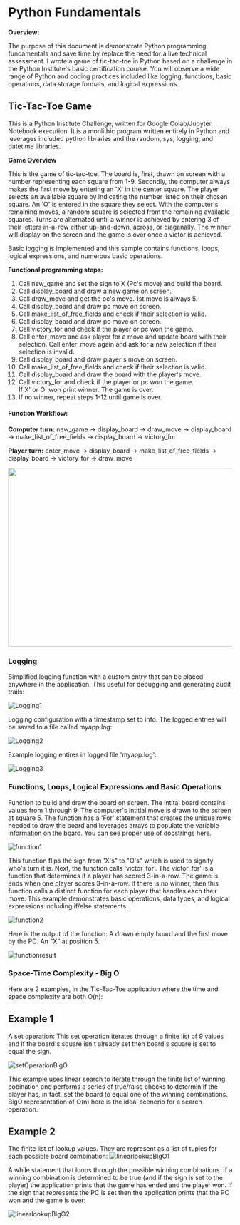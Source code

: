 # Python Fundamentals

**Overview:**

The purpose of this document is demonstrate Python programming fundamentals and save time by replace the need for a live technical assessment.  I wrote a game of tic-tac-toe in Python based on a challenge in the Python Institute's basic certification course.  You will observe a wide range of Python and coding practices included like logging, functions, basic operations, data storage formats, and logical expressions.

## Tic-Tac-Toe Game

This is a Python Institute Challenge, written for Google Colab/Jupyter Notebook execution.  It is a monlithic program written entirely in Python and leverages included python libraries and the random, sys, logging, and datetime libraries.

**Game Overview**

This is the game of tic-tac-toe.  The board is, first, drawn on screen with a number representing each square from 1-9. Secondly, the computer always makes the first move by entering an 'X' in the center square.  The player selects an available square by indicating the  number listed on their chosen square.  An 'O' is entered in the square they select.  With the computer's remaining moves, a random square is selected from the remaining available squares.  Turns are alternated until a winner is achieved by entering 3 of their letters in-a-row either up-and-down, across, or diaganally.  The winner will display on the screen and the game is over once a victor is achieved.  

Basic logging is implemented and this sample contains functions, loops, logical expressions, and numerous basic operations.



**Functional programming steps:**
1. Call new_game and set the sign to X (Pc's move) and build the board.
2. Call display_board and draw a new game on screen.
3. Call draw_move and get the pc's move.  1st move is always 5.
4. Call display_board and draw pc move on screen.
5. Call make_list_of_free_fields and check if their selection is valid.
6. Call display_board and draw pc move on screen.
7. Call victory_for and check if the player or pc won the game.
8. Call enter_move and ask player for a move and update board with their selection.
        Call enter_move again and ask for a new selection if their selection is invalid.
9. Call display_board and draw player's move on screen.
10. Call make_list_of_free_fields and check if their selection is valid. 
11. Call display_board and draw the board with the player's move.
12. Call victory_for and check if the player or pc won the game.  
        If X' or O' won print winner.  The game is over.
13. If no winner, repeat steps 1-12 until game is over.



#### **Function Workflow:**
**Computer turn:** new_game -> display_board ->  draw_move -> display_board -> make_list_of_free_fields -> display_board -> victory_for

**Player turn:** enter_move -> display_board -> make_list_of_free_fields -> display_board -> victory_for -> draw_move

<img src="tictactoe.gif" height="400" width="800">

### Logging

Simplified logging function with a custom entry that can be placed anywhere in the application.  This useful for debugging and generating audit trails:

![Logging1](logging1.png)


Logging configuration with a timestamp set to info.  The logged entries will be saved to a file called myapp.log:

![Logging2](logging2.png)


Example logging entires in logged file 'myapp.log':

![Logging3](logging3.png)

### Functions, Loops, Logical Expressions and Basic Operations

Function to build and draw the board on screen.  The intital board contains values from 1 through 9.  The computer's intitial move is drawn to the screen at square 5.  The function has a 'For' statement that creates the unique rows needed to draw the board and leverages arrays to populate the variable information on the board.  You can see proper use of docstrings here.

![function1](function1.png)


This function flips the sign  from 'X's" to "O's" which is used to signify who's turn it is.  Next, the function calls 'victor_for'.  The victor_for' is a function that determines if a player has scored 3-in-a-row. The game is ends when one player scores 3-in-a-row.  If there is no winner, then this function calls a distinct function for each player that handles each their move.  This example demonstrates basic operations, data types, and logical expressions including if/else statements.

![function2](function2.png)


Here is the output of the function:  A drawn empty board and the first move by the PC.  An "X" at position 5.

![functionresult](functionresult.png)

### Space-Time Complexity - Big O

Here are 2 examples, in the Tic-Tac-Toe application where the time and space complexity are both O(n):

## Example 1
A set operation:  This set operation iterates through a finite list of 9 values and if the board's square isn't already set then board's square is set to equal the sign.

![setOperationBigO](setOperationBigO.png)

This example uses linear search to iterate through the finite list of winning cobination and performs a series of true/false checks to determin if the player has, in fact, set the board to equal one of the winning combinations.  BigO representation of O(n) here is the ideal scenerio for a search operation.

## Example 2
The finite list of lookup values.  They are represent as a list of tuples for each possible board combination:
![linearlookupBigO1](linearlookupBigO1.png)

A while statement that loops through the possible winning combinations. If a winning combination is determined to be true (and if the sign is set to the player) the application prints that the game has ended and the player won.  If the sign that represents the PC is set then the application prints that the PC won and the game is over:

![linearlookupBigO2](linearlookupBigO2.png)
